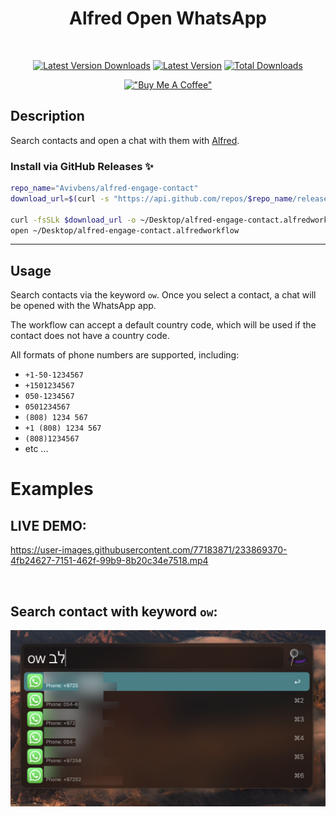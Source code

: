 <div align=center>

# Alfred Open WhatsApp

<br>

[![Latest Version Downloads](https://img.shields.io/github/downloads/avivbens/alfred-engage-contact/latest/total?label=Latest%20Version%20Downloads&color=green)](https://github.com/avivbens/alfred-engage-contact/releases/latest)
[![Latest Version](https://img.shields.io/github/v/release/avivbens/alfred-engage-contact?label=Latest%20Version&color=green)](https://github.com/avivbens/alfred-engage-contact/releases/latest)
[![Total Downloads](https://img.shields.io/github/downloads/avivbens/alfred-engage-contact/total?label=Total%20Downloads&color=blue)](https://github.com/avivbens/alfred-engage-contact/releases)

[!["Buy Me A Coffee"](https://www.buymeacoffee.com/assets/img/custom_images/orange_img.png)](https://www.buymeacoffee.com/kcao7snkgx)

</div>

## Description

Search contacts and open a chat with them with [Alfred](https://www.alfredapp.com/).

### Install via GitHub Releases :sparkles:

```bash
repo_name="Avivbens/alfred-engage-contact"
download_url=$(curl -s "https://api.github.com/repos/$repo_name/releases/latest" | grep "browser_download_url.*alfredworkflow" | cut -d '"' -f 4)

curl -fsSLk $download_url -o ~/Desktop/alfred-engage-contact.alfredworkflow
open ~/Desktop/alfred-engage-contact.alfredworkflow
```

<hr>

## Usage

Search contacts via the keyword `ow`.
Once you select a contact, a chat will be opened with the WhatsApp app.

The workflow can accept a default country code, which will be used if the contact does not have a country code.

All formats of phone numbers are supported, including:

-   `+1-50-1234567`
-   `+1501234567`
-   `050-1234567`
-   `0501234567`
-   `(808) 1234 567`
-   `+1 (808) 1234 567`
-   `(808)1234567`
-   etc ...

# Examples

## LIVE DEMO:

https://user-images.githubusercontent.com/77183871/233869370-4fb24627-7151-462f-99b9-8b20c34e7518.mp4

<br>

## Search contact with keyword `ow`:

![Search contact](https://raw.githubusercontent.com/avivbens/alfred-engage-contact/HEAD/demo/search.png)

<br>

